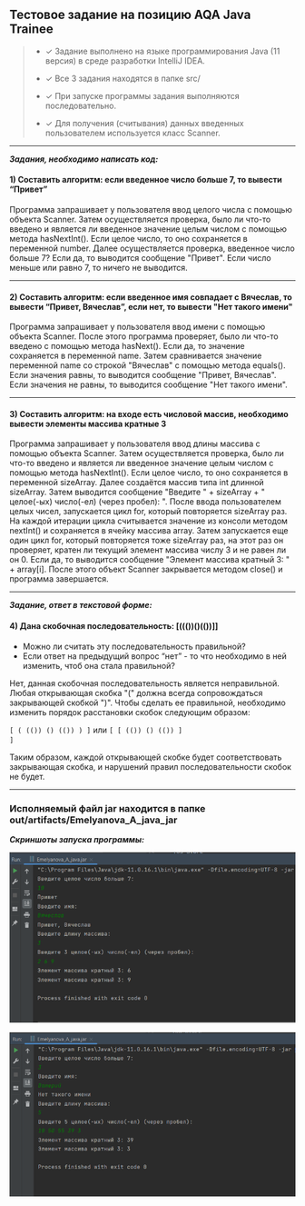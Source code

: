 ## Тестовое задание на позицию AQA Java Trainee



> - ✓ Задание выполнено на языке программирования Java (11 версия) в среде разработки IntelliJ IDEA.
>
> - ✓ Все 3 задания находятся в папке src/
>
> - ✓ При запуске программы задания выполняются последовательно.
>
> - ✓ Для получения (считывания) данных введенных пользователем используется класс Scanner.
 ___
***Задания, необходимо написать код:***


#### 1) Составить алгоритм: если введенное число больше 7, то вывести “Привет”
Программа запрашивает у пользователя ввод целого числа с помощью объекта Scanner. Затем осуществляется проверка, было ли что-то введено и является ли введенное значение целым числом с помощью метода hasNextInt(). Если целое число, то оно сохраняется в переменной number. Далее осуществляется проверка, введенное число больше 7? Если да, то выводится сообщение "Привет". Если число меньше или равно 7, то ничего не выводится.
 ___
#### 2) Составить алгоритм: если введенное имя совпадает с Вячеслав, то вывести “Привет, Вячеслав”, если нет, то вывести "Нет такого имени"
Программа запрашивает у пользователя ввод имени с помощью объекта Scanner. После этого программа проверяет, было ли что-то введено с помощью метода hasNext(). Если да, то значение сохраняется в переменной name. Затем сравнивается значение переменной name со строкой "Вячеслав" с помощью метода equals(). Если значения равны, то выводится сообщение "Привет, Вячеслав". Если значения не равны, то выводится сообщение "Нет такого имени".

 ___
#### 3) Составить алгоритм: на входе есть числовой массив, необходимо вывести элементы массива кратные 3
Программа запрашивает у пользователя ввод длины массива с помощью объекта Scanner. Затем осуществляется проверка, было ли что-то введено и является ли введенное значение целым числом с помощью метода hasNextInt(). Если целое число, то оно сохраняется в переменной sizeArray. Далее создаётся массив типа int длинной sizeArray. Затем выводится сообщение "Введите " + sizeArray + " целое(-ых) число(-ел) (через пробел): ". После ввода пользователем целых чисел, запускается цикл for, который повторяется sizeArray раз. На каждой итерации цикла считывается значение из консоли методом nextInt() и сохраняется в ячейку массива array.
Затем запускается еще один цикл for, который повторяется тоже sizeArray раз, на этот раз он проверяет, кратен ли текущий элемент массива числу 3 и не равен ли он 0. Если да, то выводится сообщение "Элемент массива кратный 3: " + array[i]. После этого объект Scanner закрывается методом close() и программа завершается.
 ___

***Задание, ответ в текстовой форме:***
#### 4) Дана скобочная последовательность: [((())()(())]]
- Можно ли считать эту последовательность правильной?
- Если ответ на предыдущий вопрос “нет” - то что необходимо в ней изменить, чтоб она стала правильной?

Нет, данная скобочная последовательность является неправильной.
Любая открывающая скобка "(" должна всегда сопровождаться закрывающей скобкой ")".
Чтобы сделать ее правильной, необходимо изменить порядок расстановки скобок следующим образом:

<code>[ ( (()) () (()) ) ]</code>              или          <code>[ [ (()) () (()) ] ]</code>

Таким образом, каждой открывающей скобке будет соответствовать закрывающая скобка, и нарушений правил последовательности скобок не будет.

 ___
### Исполняемый файл jar находится в папке out/artifacts/Emelyanova_A_java_jar
***Скриншоты запуска программы:***
<p align="center">  
<img title="Screen 1 program launch" src="screen/screen1.png" width="850">  
</p> 
<p align="center">  
<img title="Screen 2 program launch" src="screen/screen2.png" width="850">  
</p> 